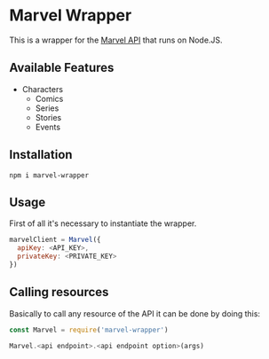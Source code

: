 # Marvel Wrapper

This is a wrapper for the [Marvel API](https://developer.marvel.com/docs) that runs on Node.JS.

## Available Features

- Characters
  - Comics
  - Series
  - Stories
  - Events

## Installation

```
npm i marvel-wrapper
```

## Usage

First of all it's necessary to instantiate the wrapper.

```js
marvelClient = Marvel({ 
  apiKey: <API_KEY>,
  privateKey: <PRIVATE_KEY> 
})
```

## Calling resources

Basically to call any resource of the API it can be done by doing this:

```js
const Marvel = require('marvel-wrapper')

Marvel.<api endpoint>.<api endpoint option>(args)
```